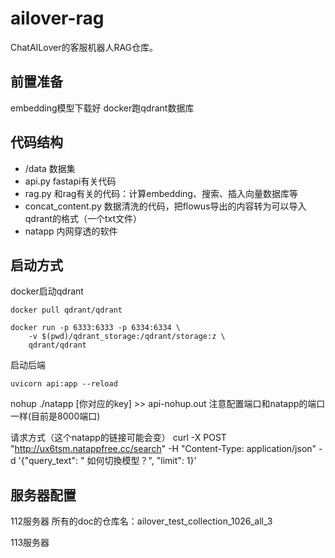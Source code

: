 # ailover-rag

ChatAILover的客服机器人RAG仓库。

## 前置准备
embedding模型下载好
docker跑qdrant数据库

## 代码结构
- /data 数据集
- api.py fastapi有关代码
- rag.py 和rag有关的代码：计算embedding、搜索、插入向量数据库等
- concat_content.py 数据清洗的代码，把flowus导出的内容转为可以导入qdrant的格式（一个txt文件）
- natapp 内网穿透的软件

## 启动方式

docker启动qdrant
```shell
docker pull qdrant/qdrant

docker run -p 6333:6333 -p 6334:6334 \
    -v $(pwd)/qdrant_storage:/qdrant/storage:z \
    qdrant/qdrant
```

启动后端
```shell
uvicorn api:app --reload
```

nohup ./natapp [你对应的key] >> api-nohup.out
注意配置端口和natapp的端口一样(目前是8000端口)


请求方式（这个natapp的链接可能会变）
curl -X POST "http://ux6tsm.natappfree.cc/search" -H "Content-Type: application/json" -d '{"query_text": " 如何切換模型？", "limit": 1}'


## 服务器配置

112服务器
所有的doc的仓库名：ailover_test_collection_1026_all_3

113服务器
